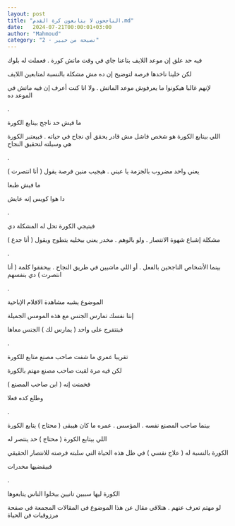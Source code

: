 ```yaml
---
layout: post
title: "الناجحون لا يتابعون كرة القدم.md"
date:   2024-07-21T00:00:01+03:00
author: "Mahmoud"
category: "2 - نصيحة من خبير"
---
```

فيه حد علق إن موعد اللايف بتاعنا جاي في وقت ماتش كورة .
فعملت له بلوك

لكن خلينا ناخدها فرصة لتوضيح إن ده مش مشكلة بالنسبة
لمتابعين اللايف

لإنهم غالبا هيكونوا ما يعرفوش موعد الماتش . ولا انا كنت
أعرف إن فيه ماتش في الموعد ده

.

ما فيش حد ناجح بيتابع الكورة

اللي بيتابع الكورة هو شخص فاشل مش قادر يحقق أي نجاح في
حياته . فبيعتبر الكورة هي وسيلته لتحقيق النجاح

.

يعني واحد مضروب بالجزمة يا عيني . هيجيب منين فرصة يقول (
أنا انتصرت )

ما فيش طبعا

دا هوا كويس إنه عايش

.

فبتيجي الكورة تحل له المشكلة دي

مشكلة إشباع شهوة الانتصار . ولو بالوهم . مخدر يعني
بيخليه يتطوح ويقول ( أنا جدع )

.

بينما الأشخاص الناجحين بالفعل . أو اللي ماشيين في طريق
النجاح . بيحققوا كلمة ( أنا انتصرت ) دي بنفسهم

.

الموضوع يشبه مشاهدة الافلام الإباحية

إنتا نفسك تمارس الجنس مع هذه المومس الجميلة

فبتتفرج على واحد ( يمارس لك ) الجنس معاها

.

تقريبا عمري ما شفت صاحب مصنع متابع للكورة

لكن فيه مرة لقيت صاحب مصنع مهتم بالكورة

فخمنت إنه ( ابن صاحب المصنع )

وطلع كده فعلا

.

بينما صاحب المصنع نفسه . المؤسس . عمره ما كان هيبقى (
محتاج ) يتابع الكورة

اللي بيتابع الكورة ( محتاج ) حد ينتصر له

الكورة بالنسبة له ( علاج نفسي ) في ظل هذه الحياة التي
سلبته فرصته للانتصار الحقيقي

فبيقضيها مخدرات

.

الكورة ليها سببين تانيين بيخلوا الناس يتابعوها

لو مهتم تعرف عنهم . هتلاقي مقال عن هذا الموضوع في
المقالات المجمعة في صفحة مرزوقيات فن الحياة
